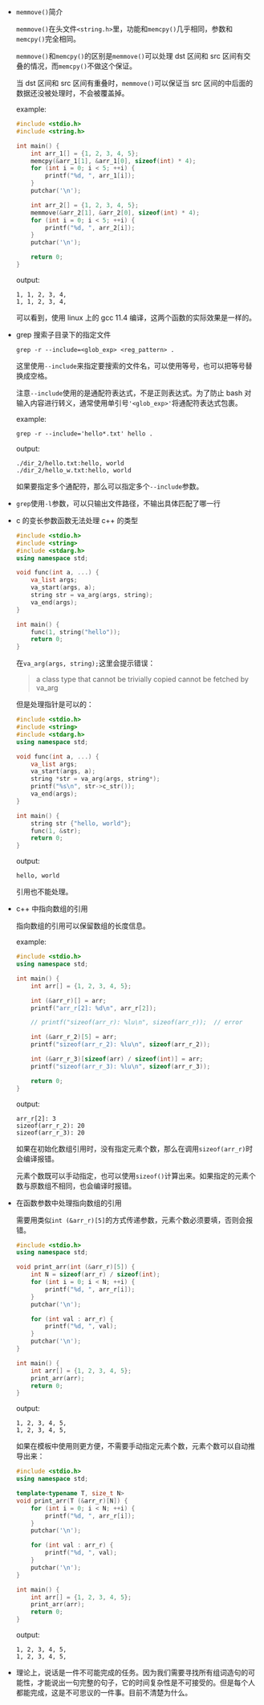 * `memmove()`简介

    `memmove()`在头文件`<string.h>`里，功能和`memcpy()`几乎相同，参数和`memcpy()`完全相同。

    `memmove()`和`memcpy()`的区别是`memmove()`可以处理 dst 区间和 src 区间有交叠的情况，而`memcpy()`不做这个保证。

    当 dst 区间和 src 区间有重叠时，`memmove()`可以保证当 src 区间的中后面的数据还没被处理时，不会被覆盖掉。

    example:

    ```cpp
    #include <stdio.h>
    #include <string.h>

    int main() {
        int arr_1[] = {1, 2, 3, 4, 5};
        memcpy(&arr_1[1], &arr_1[0], sizeof(int) * 4);
        for (int i = 0; i < 5; ++i) {
            printf("%d, ", arr_1[i]);
        }
        putchar('\n');

        int arr_2[] = {1, 2, 3, 4, 5};
        memmove(&arr_2[1], &arr_2[0], sizeof(int) * 4);
        for (int i = 0; i < 5; ++i) {
            printf("%d, ", arr_2[i]);
        }
        putchar('\n');

        return 0;
    }
    ```

    output:

    ```
    1, 1, 2, 3, 4, 
    1, 1, 2, 3, 4, 
    ```

    可以看到，使用 linux 上的 gcc 11.4 编译，这两个函数的实际效果是一样的。

* grep 搜索子目录下的指定文件

    `grep -r --include=<glob_exp> <reg_pattern> .`

    这里使用`--include`来指定要搜索的文件名，可以使用等号，也可以把等号替换成空格。

    注意`--include`使用的是通配符表达式，不是正则表达式。为了防止 bash 对输入内容进行转义，通常使用单引号`'<glob_exp>'`将通配符表达式包裹。

    example:

    `grep -r --include='hello*.txt' hello .`

    output:

    ```
    ./dir_2/hello.txt:hello, world
    ./dir_2/hello_w.txt:hello, world
    ```

    如果要指定多个通配符，那么可以指定多个`--include`参数。

* `grep`使用`-l`参数，可以只输出文件路径，不输出具体匹配了哪一行

* c 的变长参数函数无法处理 c++ 的类型

    ```cpp
    #include <stdio.h>
    #include <string>
    #include <stdarg.h>
    using namespace std;

    void func(int a, ...) {
        va_list args;
        va_start(args, a);
        string str = va_arg(args, string);
        va_end(args);
    }

    int main() {
        func(1, string("hello"));
        return 0;
    }
    ```

    在`va_arg(args, string);`这里会提示错误：

    > a class type that cannot be trivially copied cannot be fetched by va_arg

    但是处理指针是可以的：

    ```cpp
    #include <stdio.h>
    #include <string>
    #include <stdarg.h>
    using namespace std;

    void func(int a, ...) {
        va_list args;
        va_start(args, a);
        string *str = va_arg(args, string*);
        printf("%s\n", str->c_str());
        va_end(args);
    }

    int main() {
        string str {"hello, world"};
        func(1, &str);
        return 0;
    }
    ```

    output:

    ```
    hello, world
    ```

    引用也不能处理。

* c++ 中指向数组的引用

    指向数组的引用可以保留数组的长度信息。

    example:

    ```cpp
    #include <stdio.h>
    using namespace std;

    int main() {
        int arr[] = {1, 2, 3, 4, 5};

        int (&arr_r)[] = arr;
        printf("arr_r[2]: %d\n", arr_r[2]);

        // printf("sizeof(arr_r): %lu\n", sizeof(arr_r));  // error

        int (&arr_r_2)[5] = arr;
        printf("sizeof(arr_r_2): %lu\n", sizeof(arr_r_2));

        int (&arr_r_3)[sizeof(arr) / sizeof(int)] = arr;
        printf("sizeof(arr_r_3): %lu\n", sizeof(arr_r_3));

        return 0;
    }
    ```

    output:

    ```
    arr_r[2]: 3
    sizeof(arr_r_2): 20
    sizeof(arr_r_3): 20
    ```

    如果在初始化数组引用时，没有指定元素个数，那么在调用`sizeof(arr_r)`时会编译报错。

    元素个数既可以手动指定，也可以使用`sizeof()`计算出来。如果指定的元素个数与原数组不相同，也会编译时报错。

* 在函数参数中处理指向数组的引用

    需要用类似`int (&arr_r)[5]`的方式传递参数，元素个数必须要填，否则会报错。

    ```cpp
    #include <stdio.h>
    using namespace std;

    void print_arr(int (&arr_r)[5]) {
        int N = sizeof(arr_r) / sizeof(int);
        for (int i = 0; i < N; ++i) {
            printf("%d, ", arr_r[i]);
        }
        putchar('\n');

        for (int val : arr_r) {
            printf("%d, ", val);
        }
        putchar('\n');
    }

    int main() {
        int arr[] = {1, 2, 3, 4, 5};
        print_arr(arr);
        return 0;
    }
    ```

    output:

    ```
    1, 2, 3, 4, 5, 
    1, 2, 3, 4, 5, 
    ```

    如果在模板中使用则更方便，不需要手动指定元素个数，元素个数可以自动推导出来：

    ```cpp
    #include <stdio.h>
    using namespace std;

    template<typename T, size_t N>
    void print_arr(T (&arr_r)[N]) {
        for (int i = 0; i < N; ++i) {
            printf("%d, ", arr_r[i]);
        }
        putchar('\n');

        for (int val : arr_r) {
            printf("%d, ", val);
        }
        putchar('\n');
    }

    int main() {
        int arr[] = {1, 2, 3, 4, 5};
        print_arr(arr);
        return 0;
    }
    ```

    output:

    ```
    1, 2, 3, 4, 5, 
    1, 2, 3, 4, 5,
    ```

* 理论上，说话是一件不可能完成的任务。因为我们需要寻找所有组词造句的可能性，才能说出一句完整的句子，它的时间复杂性是不可接受的。但是每个人都能完成，这是不可思议的一件事。目前不清楚为什么。